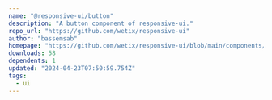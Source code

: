 ```yaml
---
name: "@responsive-ui/button"
description: "A button component of responsive-ui."
repo_url: "https://github.com/wetix/responsive-ui"
author: "bassemsab"
homepage: "https://github.com/wetix/responsive-ui/blob/main/components/button#README.md"
downloads: 58
dependents: 1
updated: "2024-04-23T07:50:59.754Z"
tags: 
  - ui
---
```

